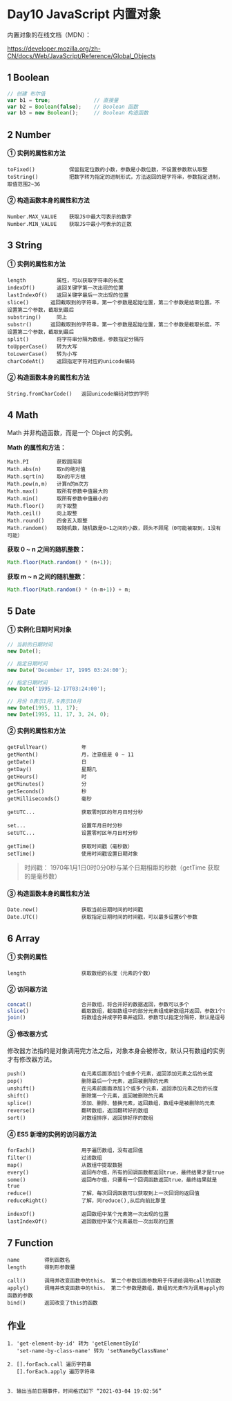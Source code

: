 # Day10 JavaScript  内置对象

内置对象的在线文档（MDN）：

https://developer.mozilla.org/zh-CN/docs/Web/JavaScript/Reference/Global_Objects

## 1 Boolean

```js
// 创建 布尔值
var b1 = true;				// 直接量
var b2 = Boolean(false);    // Boolean 函数
var b3 = new Boolean();     // Boolean 构造函数
```

## 2 Number

#### ① 实例的属性和方法

```
toFixed()			保留指定位数的小数，参数是小数位数，不设置参数默认取整
toString()			把数字转为指定的进制形式，方法返回的是字符串，参数指定进制，取值范围2~36
```

#### ② 构造函数本身的属性和方法

```
Number.MAX_VALUE	获取JS中最大可表示的数字
Number.MIN_VALUE	获取JS中最小可表示的正数
```

## 3 String

#### ① 实例的属性和方法

```
length			属性，可以获取字符串的长度
indexOf()		返回关键字第一次出现的位置
lastIndexOf()	返回关键字最后一次出现的位置
slice()		  返回截取到的字符串，第一个参数是起始位置，第二个参数是结束位置。不设置第二个参数，截取到最后
substring()		同上
substr()	  返回截取到的字符串，第一个参数是起始位置，第二个参数是截取长度。不设置第二个参数，截取到最后
split()			将字符串分隔为数组，参数指定分隔符
toUpperCase()	转为大写
toLowerCase()   转为小写
charCodeAt()	返回指定字符对应的unicode编码
```

#### ② 构造函数本身的属性和方法

```
String.fromCharCode()	返回unicode编码对饮的字符
```

## 4 Math

Math 并非构造函数，而是一个 Object 的实例。

**Math 的属性和方法：**

```
Math.PI			获取圆周率
Math.abs(n)		取n的绝对值
Math.sqrt(n)	取n的平方根
Math.pow(n,m)	计算n的m次方
Math.max()		取所有参数中值最大的
Math.min()		取所有参数中值最小的
Math.floor()	向下取整
Math.ceil()		向上取整
Math.round()	四舍五入取整
Math.random()	取随机数，随机数是0~1之间的小数，顾头不顾尾（0可能被取到，1没有可能）
```

**获取 0 ~ n 之间的随机整数：**

```js
Math.floor(Math.random() * (n+1));
```

**获取 m ~ n 之间的随机整数：**

```js
Math.floor(Math.random() * (n-m+1)) + m;
```

## 5 Date

#### ① 实例化日期时间对象

```js
// 当前的日期时间
new Date();

// 指定日期时间
new Date('December 17, 1995 03:24:00');

// 指定日期时间
new Date('1995-12-17T03:24:00');

// 月份 0表示1月，9表示10月
new Date(1995, 11, 17);
new Date(1995, 11, 17, 3, 24, 0);
```

#### ② 实例的属性和方法

```
getFullYear()			年
getMonth()				月，注意值是 0 ~ 11
getDate()				日
getDay()				星期几
getHours()				时
getMinutes()			分
getSeconds()			秒
getMilliseconds()	    毫秒

getUTC...				获取零时区的年月日时分秒

set...					设置年月日时分秒
setUTC...				设置零时区年月日时分秒

getTime()				获取时间戳（毫秒数）
setTime()				使用时间戳设置日期对象
```

> 时间戳： 1970年1月1日0时0分0秒与某个日期相距的秒数（getTime 获取的是毫秒数）

#### ③ 构造函数本身的属性和方法

```
Date.now()				获取当前日期时间的时间戳
Date.UTC()				获取指定日期时间的时间戳，可以最多设置6个参数
```

## 6 Array

#### ① 实例的属性

```
length					获取数组的长度（元素的个数）
```

#### ② 访问器方法

```js
concat()				合并数组，将合并好的数据返回，参数可以多个
slice()					截取数组，截取数组中的部分元素组成新数组并返回，参数1个或2个
join()					将数组合并成字符串并返回，参数可以指定分隔符，默认是逗号
```

#### ③ 修改器方式

修改器方法指的是对象调用完方法之后，对象本身会被修改，默认只有数组的实例才有修改器方法。

```
push()					在元素后面添加1个或多个元素，返回添加元素之后的长度
pop()					删除最后一个元素，返回被删除的元素
unshift()				在元素前面面添加1个或多个元素，返回添加元素之后的长度
shift()					删除第一个元素，返回被删除的元素
splice()				添加、删除、替换元素，返回数组，数组中是被删除的元素
reverse()				翻转数组，返回翻转好的数组
sort()					对数组排序，返回排好序的数组
```

#### ④ ES5 新增的实例的访问器方法

```
forEach()				用于遍历数组，没有返回值
filter()				过滤数组
map()					从数组中提取数据
every()					返回布尔值，所有的回调函数都返回true，最终结果才是true
some()					返回布尔值，只要有一个回调函数返回true，最终结果就是true
reduce()				了解，每次回调函数可以获取到上一次回调的返回值
reduceRight()			了解，同reduce(),从后向前比那里

indexOf()				返回数组中某个元素第一次出现的位置
lastIndexOf()			返回数组中某个元素最后一次出现的位置
```

## 7 Function

```
name		得到函数名
length		得到形参数量

call()		调用并改变函数中的this， 第二个参数后面参数用于传递给调用call的函数
apply()		调用并改变函数中的this， 第二个参数是数组，数组的元素作为调用apply的函数的参数
bind()		返回改变了this的函数
```









## 作业

```
1. 'get-element-by-id' 转为 'getElementById'
   'set-name-by-class-name' 转为 'setNameByClassName'

2. [].forEach.call 遍历字符串
   [].forEach.apply 遍历字符串


3. 输出当前日期事件，时间格式如下 “2021-03-04 19:02:56”
```











